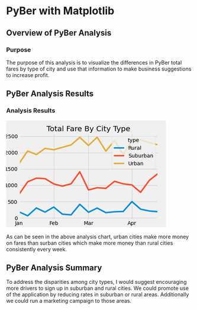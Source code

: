 # PyBer with Matplotlib

## Overview of PyBer Analysis

### Purpose

The purpose of this analysis is to visualize the differences in PyBer total fares by type of city and use that information to make business suggestions to increase profit.

## PyBer Analysis Results

### Analysis Results
![](analysis/PyBer_fare_summary.png)

As can be seen in the above analysis chart, urban cities make more money on fares than surban cities which make more money than rural cities consistently every week.

## PyBer Analysis Summary

To address the disparities among city types, I would suggest encouraging more drivers to sign up in suburban and rural cities. We could promote use of the application by reducing rates in suburban or rural areas. Additionally we could run a marketing campaign to those areas.
